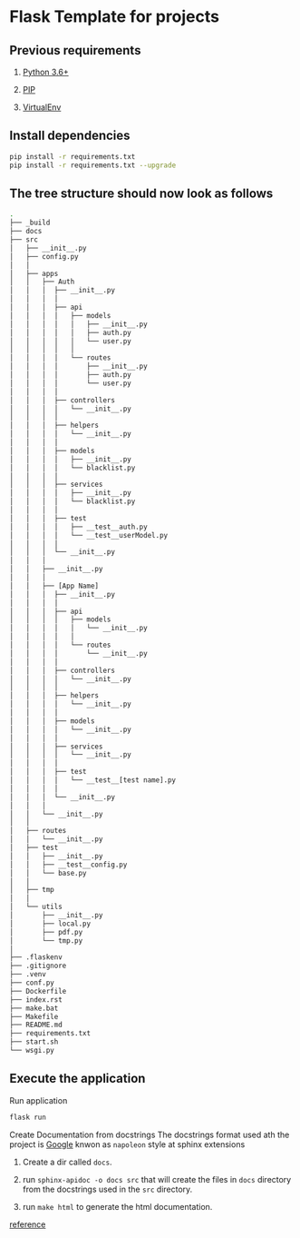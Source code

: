 # Flask Template for projects

## Previous requirements

1. [Python 3.6+](https://www.python.org/downloads/)

2. [PIP](https://pip.pypa.io/en/stable/installation/)

3. [VirtualEnv](https://virtualenv.pypa.io/en/latest/installation.html)

## Install dependencies

```bash
pip install -r requirements.txt
pip install -r requirements.txt --upgrade

```

## The tree structure should now look as follows

```bash
.
├── _build
├── docs
├── src
│   ├── __init__.py
│   ├── config.py
│   │
│   ├── apps
│   │   ├── Auth
│   │   │  ├── __init__.py
│   │   │  │
│   │   │  ├── api
│   │   │  │   ├── models
│   │   │  │   │   ├── __init__.py 
│   │   │  │   │   ├── auth.py
│   │   │  │   │   └── user.py  
│   │   │  │   │
│   │   │  │   └── routes
│   │   │  │       ├── __init__.py 
│   │   │  │       ├── auth.py 
│   │   │  │       └── user.py 
│   │   │  │
│   │   │  ├── controllers
│   │   │  │   └── __init__.py
│   │   │  │
│   │   │  ├── helpers
│   │   │  │   └── __init__.py 
│   │   │  │
│   │   │  ├── models
│   │   │  │   ├── __init__.py
│   │   │  │   └── blacklist.py
│   │   │  │
│   │   │  ├── services
│   │   │  │   ├── __init__.py
│   │   │  │   └── blacklist.py
│   │   │  │
│   │   │  ├── test
│   │   │  │   ├── __test__auth.py
│   │   │  │   └── __test__userModel.py
│   │   │  │
│   │   │  └── __init__.py
│   │   │
│   │   ├── __init__.py
│   │   │
│   │   ├── [App Name]
│   │   │  ├── __init__.py
│   │   │  │
│   │   │  ├── api
│   │   │  │   ├── models
│   │   │  │   │   └── __init__.py 
│   │   │  │   │
│   │   │  │   └── routes
│   │   │  │       └── __init__.py 
│   │   │  │
│   │   │  ├── controllers
│   │   │  │   └── __init__.py
│   │   │  │
│   │   │  ├── helpers
│   │   │  │   └── __init__.py 
│   │   │  │
│   │   │  ├── models
│   │   │  │   └── __init__.py
│   │   │  │
│   │   │  ├── services
│   │   │  │   └── __init__.py
│   │   │  │
│   │   │  ├── test
│   │   │  │   └── __test__[test name].py
│   │   │  │
│   │   │  └── __init__.py
│   │   │
│   │   └── __init__.py
│   │
│   ├── routes
│   │   └── __init__.py
│   ├── test
│   │   ├── __init__.py
│   │   ├── __test__config.py 
│   │   └── base.py
│   │
│   ├── tmp
│   │
│   └── utils
│       ├── __init__.py
│       ├── local.py
│       ├── pdf.py
│       └── tmp.py
│
├── .flaskenv
├── .gitignore
├── .venv
├── conf.py
├── Dockerfile
├── index.rst
├── make.bat
├── Makefile
├── README.md
├── requirements.txt
├── start.sh
└── wsgi.py
```

## Execute the application

Run application

```bash
flask run
```

Create Documentation from docstrings
The docstrings format used ath the project is [Google](https://google.github.io/styleguide/pyguide.html) knwon as `napoleon` style at sphinx extensions

1. Create a dir called `docs`.

2. run `sphinx-apidoc -o docs src` that will create the files in `docs` directory from the docstrings used in the `src` directory.

3. run `make html` to generate the html documentation.

[reference](https://www.freecodecamp.org/news/structuring-a-flask-restplus-web-service-for-production-builds-c2ec676de563)
